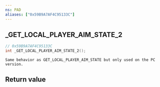 ```yaml
---
ns: PAD
aliases: ["0x59B9A7AF4C95133C"]
---
```

## _GET_LOCAL_PLAYER_AIM_STATE_2

```c
// 0x59B9A7AF4C95133C
int _GET_LOCAL_PLAYER_AIM_STATE_2();
```

```
Same behavior as GET_LOCAL_PLAYER_AIM_STATE but only used on the PC version.  
```


## Return value
